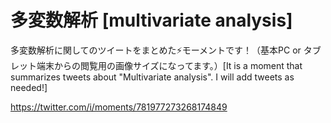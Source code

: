 # 多変数解析 [multivariate analysis]

多変数解析に関してのツイートをまとめた⚡モーメントです！（基本PC or タブレット端末からの閲覧用の画像サイズになってます。）[It is a moment that summarizes tweets about "Multivariate analysis". I will add tweets as needed!]

https://twitter.com/i/moments/781977273268174849

